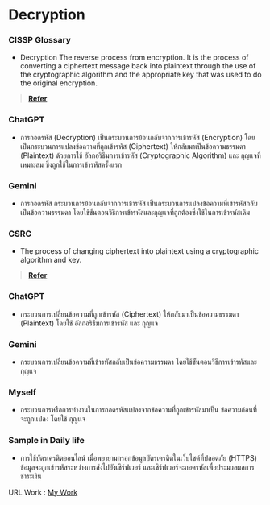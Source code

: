 # Decryption

### CISSP Glossary
 - Decryption The reverse process from encryption. It is the process of converting a ciphertext message back into plaintext through the use of the cryptographic algorithm and the appropriate key that was used to do the original encryption.
> **[Refer](https://www.isc2.org/certifications/cissp/cissp-student-glossary)**

### ChatGPT
 - การถอดรหัส (Decryption) เป็นกระบวนการย้อนกลับจากการเข้ารหัส (Encryption) โดยเป็นกระบวนการแปลงข้อความที่ถูกเข้ารหัส (Ciphertext) ให้กลับมาเป็นข้อความธรรมดา (Plaintext) ด้วยการใช้ อัลกอริธึมการเข้ารหัส (Cryptographic Algorithm) และ กุญแจที่เหมาะสม ซึ่งถูกใช้ในการเข้ารหัสครั้งแรก

### Gemini
 - การถอดรหัส กระบวนการย้อนกลับจากการเข้ารหัส เป็นกระบวนการแปลงข้อความที่เข้ารหัสกลับเป็นข้อความธรรมดา โดยใช้ขั้นตอนวิธีการเข้ารหัสและกุญแจที่ถูกต้องซึ่งใช้ในการเข้ารหัสเดิม

### CSRC
 - The process of changing ciphertext into plaintext using a cryptographic algorithm and key.
> **[Refer](https://csrc.nist.gov/glossary/term/decryption)**

### ChatGPT
 - กระบวนการเปลี่ยนข้อความที่ถูกเข้ารหัส (Ciphertext) ให้กลับมาเป็นข้อความธรรมดา (Plaintext) โดยใช้ อัลกอริธึมการเข้ารหัส และ กุญแจ

### Gemini
 - กระบวนการเปลี่ยนข้อความที่เข้ารหัสกลับเป็นข้อความธรรมดา โดยใช้ขั้นตอนวิธีการเข้ารหัสและกุญแจ

### Myself
 - กระบวนการหรือการทำงานในการถอดรหัสเเปลงจากข้อความที่ถูกเข้ารหัสมาเป็น ข้อความก่อนที่จะถูกเเปลง โดยใช้ กุญเเจ 

### Sample in Daily life
 - การใช้บัตรเครดิตออนไลน์ เมื่อพยายามกรอกข้อมูลบัตรเครดิตในเว็บไซต์ที่ปลอดภัย (HTTPS) ข้อมูลจะถูกเข้ารหัสระหว่างการส่งไปยังเซิร์ฟเวอร์ และเซิร์ฟเวอร์จะถอดรหัสเพื่อประมวลผลการชำระเงิน

URL Work : [My Work](https://devpeeramate.github.io/Decryption.html)
